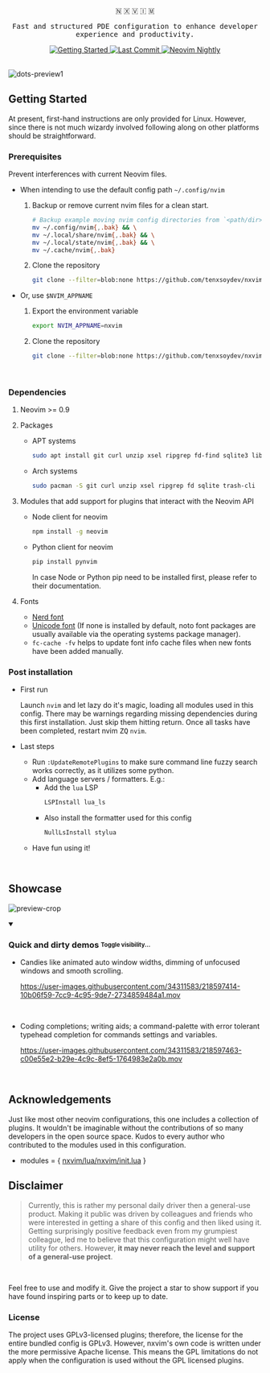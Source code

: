 <br />
<div align="center">
  <p>🇳 🇽 🇻 🇮 🇲</p>
  <p><samp>Fast and structured PDE configuration to enhance developer experience and productivity.</samp></p>
  <div>
    <a href="https://github.com/tenxsoydev/nxvim#getting-started">
      <img
        alt="Getting Started"
        src="https://img.shields.io/badge/%20Getting%20Started-%20.svg?&style=for-the-badge&logo=ApacheRocketMQ&color=7A88CF&logoColor=C0CAF5&labelColor=414868"
      />
    </a>
    <!-- <a href="https://github.com/tenxsoydev/nxvim/blob/main/LICENSE-GPL"> -->
    <!--   <img src="https://img.shields.io/github/license/tenxsoydev/nxvim?style=for-the-badge&amp&logo=GNU&label=License&color=FFB86C&labelColor=343746" alt="License"> -->
    <!-- </a> -->
    <a href="https://github.com/tenxsoydev/nxvim/pulse">
      <img
        alt="Last Commit"
        src="https://img.shields.io/github/last-commit/tenxsoydev/nxvim?style=for-the-badge&logo=github&color=6183bb&logoColor=c0caf5&labelColor=414868"
      />
    </a>
    <a href="https://github.com/neovim/neovim">
      <img
        alt="Neovim Nightly"
        src="https://img.shields.io/badge/Neovim-nightly-%20.svg?style=for-the-badge&color=BB9AF7&logo=Neovim&logoColor=C0CAF5&labelColor=414868"
      />
    </a>
  </div>
</div>

<br>

![dots-preview1](https://user-images.githubusercontent.com/34311583/232096580-60a1f07f-9bff-4925-9327-9413c752ea6f.png)

## Getting Started

At present, first-hand instructions are only provided for Linux.
However, since there is not much wizardy involved following along on other platforms should be straightforward.

### Prerequisites

Prevent interferences with current Neovim files.

- When intending to use the default config path `~/.config/nvim`

  1. Backup or remove current nvim files for a clean start.

     ```sh
     # Backup example moving nvim config directories from `<path/dir>` to `<path/dir>.bak`
     mv ~/.config/nvim{,.bak} && \
     mv ~/.local/share/nvim{,.bak} && \
     mv ~/.local/state/nvim{,.bak} && \
     mv ~/.cache/nvim{,.bak}
     ```

  2. Clone the repository
     ```sh
     git clone --filter=blob:none https://github.com/tenxsoydev/nxvim.git ~/.config/nvim
     ```

- Or, use `$NVIM_APPNAME`

  1. Export the environment variable

     ```sh
     export NVIM_APPNAME=nxvim
     ```

  2. Clone the repository

     ```sh
     git clone --filter=blob:none https://github.com/tenxsoydev/nxvim.git ~/.config/$NVIM_APPNAME
     ```

<br>

### Dependencies

1. Neovim >= 0.9

2. Packages

   - APT systems

     ```sh
     sudo apt install git curl unzip xsel ripgrep fd-find sqlite3 libsqlite3-dev trash-cli
     ```

   - Arch systems

     ```sh
     sudo pacman -S git curl unzip xsel ripgrep fd sqlite trash-cli
     ```

3. Modules that add support for plugins that interact with the Neovim API

   - Node client for neovim

     ```sh
     npm install -g neovim
     ```

   - Python client for neovim

     ```sh
     pip install pynvim
     ```

     In case Node or Python pip need to be installed first, please refer to their documentation.

4. Fonts
   - [Nerd font][20]
   - [Unicode font][30] (If none is installed by default, noto font packages are usually available via the operating systems package manager).
   - `fc-cache -fv` helps to update font info cache files when new fonts have been added manually.

### Post installation

- First run

  Launch `nvim` and let lazy do it's magic, loading all modules used in this config.
  There may be warnings regarding missing dependencies during this first installation. Just skip them hitting return.
  Once all tasks have been completed, restart nvim <kbd>ZQ</kbd> `nvim`.

- Last steps
  - Run `:UpdateRemotePlugins` to make sure command line fuzzy search works correctly, as it utilizes some python.
  - Add language servers / formatters. E.g.:
    - Add the `lua` LSP
      ```sh
      LSPInstall lua_ls
      ```
    - Also install the formatter used for this config
      ```sh
      NullLsInstall stylua
      ```
  - Have fun using it!

<br>

## Showcase

![preview-crop](https://user-images.githubusercontent.com/34311583/232096844-7d95ac69-e7de-4921-ad94-8f94dea6ac5a.png)

<details open><summary><h3>Quick and dirty demos <sub><sup>Toggle visibility...</sup></sub></h3></summary>

- Candies like animated auto window widths, dimming of unfocused windows and smooth scrolling.

  https://user-images.githubusercontent.com/34311583/218597414-10b06f59-7cc9-4c95-9de7-2734859484a1.mov

<br>

- Coding completions; writing aids; a command-palette with error tolerant typehead completion for commands settings and variables.

  https://user-images.githubusercontent.com/34311583/218597463-c00e55e2-b29e-4c9c-8ef5-1764983e2a0b.mov

<br>
</details>

## Acknowledgements

Just like most other neovim configurations, this one includes a collection of plugins. It wouldn't be imaginable without the contributions of so many developers in the open source space. Kudos to every author who contributed to the modules used in this configuration.

- modules = { [nxvim/lua/nxvim/init.lua][70] }

## Disclaimer

> Currently, this is rather my personal daily driver then a general-use product. Making it public was driven by colleagues and friends who were interested in getting a share of this config and then liked using it. Getting surprisingly positive feedback even from my grumpiest colleague, led me to believe that this configuration might well have utility for others. However, **it may never reach the level and support of a general-use project**.

<br>

Feel free to use and modify it. Give the project a star to show support if you have found inspiring parts or to keep up to date.

### License

The project uses GPLv3-licensed plugins; therefore, the license for the entire bundled config is GPLv3.
However, nxvim's own code is written under the more permissive Apache license.
This means the GPL limitations do not apply when the configuration is used without the GPL licensed plugins.

[10]: https://github.com/MordechaiHadad/bob
[20]: https://github.com/ryanoasis/nerd-fonts/#patched-fonts
[30]: https://github.com/googlefonts/noto-emoji
[40]: https://github.com/kovidgoyal/kitty
[50]: https://github.com/tobealive/dots/tree/tooltime/.config/kitty
[60]: https://github.com/neovide/neovide/
[70]: https://github.com/tenxsoydev/nxvim/blob/main/lua/nxvim/init.lua#L15
